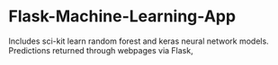 # Flask-Machine-Learning-App
Includes sci-kit learn random forest and keras neural network models. Predictions returned through webpages via Flask,
